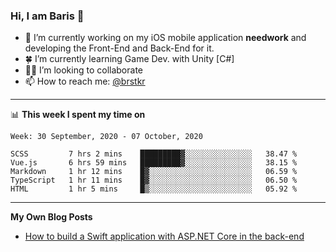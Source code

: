 ### Hi, I am Baris 👋

- 🔭  I’m currently working on my iOS mobile application **needwork** and developing the Front-End and Back-End for it.
- 🍀  I’m currently learning Game Dev. with Unity [C#]
- ✌🏻  I’m looking to collaborate
- 📫  How to reach me: [@brstkr](https://brstkr.com/contact.html)

---------

📊 **This week I spent my time on**
<!--START_SECTION:waka-->
```text
Week: 30 September, 2020 - 07 October, 2020

SCSS         7 hrs 2 mins    █████████▓░░░░░░░░░░░░░░░   38.47 % 
Vue.js       6 hrs 59 mins   █████████▓░░░░░░░░░░░░░░░   38.15 % 
Markdown     1 hr 12 mins    █▓░░░░░░░░░░░░░░░░░░░░░░░   06.59 % 
TypeScript   1 hr 11 mins    █▓░░░░░░░░░░░░░░░░░░░░░░░   06.50 % 
HTML         1 hr 5 mins     █▒░░░░░░░░░░░░░░░░░░░░░░░   05.92 % 
```
<!--END_SECTION:waka-->

---------

**My Own Blog Posts**
 - [How to build a Swift application with ASP.NET Core in the back-end](https://medium.com/@brstkr3/how-to-connect-your-swift-application-to-an-asp-net-core-back-end-cc0ab9a4fba8)
